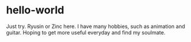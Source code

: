 # hello-world
Just try.
Ryusin or Zinc here. I have many hobbies, such as animation and guitar.
Hoping to get more useful everyday and find my soulmate.
